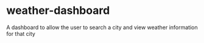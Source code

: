 # weather-dashboard
A dashboard to allow the user to search a city and view weather information for that city
